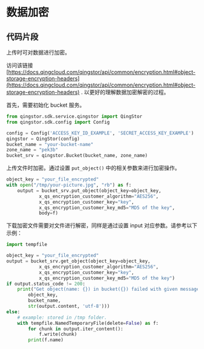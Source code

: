 # 数据加密

## 代码片段

上传时可对数据进行加密。

访问该链接 [https://docs.qingcloud.com/qingstor/api/common/encryption.html#object-storage-encryption-headers](https://docs.qingcloud.com/qingstor/api/common/encryption.html#object-storage-encryption-headers) .
以更好的理解数据加密解密的过程。

首先，需要初始化 bucket 服务。

```python
from qingstor.sdk.service.qingstor import QingStor
from qingstor.sdk.config import Config

config = Config('ACCESS_KEY_ID_EXAMPLE', 'SECRET_ACCESS_KEY_EXAMPLE')
qingstor = QingStor(config)
bucket_name = "your-bucket-name"
zone_name = "pek3b"
bucket_srv = qingstor.Bucket(bucket_name, zone_name)
```

上传文件时加密。通过设置 `put_object()` 中的相关参数来进行加密操作。

```python
object_key = "your_file_encrypted"
with open("/tmp/your-picture.jpg", "rb") as f:
    output = bucket_srv.put_object(object_key=object_key, 
            x_qs_encryption_customer_algorithm="AES256",
            x_qs_encryption_customer_key="key",
            x_qs_encryption_customer_key_md5="MD5 of the key",
            body=f)
```

下载加密文件需要对文件进行解密，同样是通过设置 input 对应参数。请参考以下示例：

```python
import tempfile

object_key = "your_file_encrypted"
output = bucket_srv.get_object(object_key=object_key,
            x_qs_encryption_customer_algorithm="AES256",
            x_qs_encryption_customer_key="key",
            x_qs_encryption_customer_key_md5="MD5 of the key")
if output.status_code != 200:
    print("Get object(name: {}) in bucket({}) failed with given message: {}".format(
        object_key,
        bucket_name,
        str(output.content, 'utf-8')))
else:
    # example: stored in /tmp folder.
    with tempfile.NamedTemporaryFile(delete=False) as f:
        for chunk in output.iter_content():
            f.write(chunk)
        print(f.name)
```
